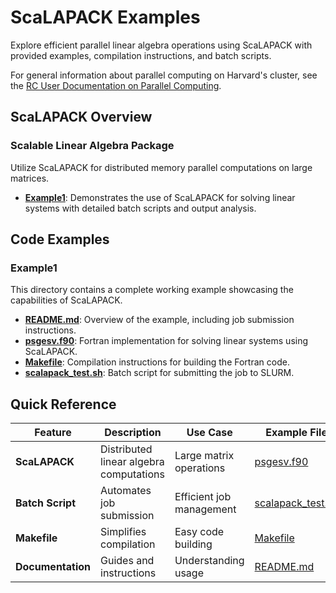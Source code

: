 # ScaLAPACK Examples

Explore efficient parallel linear algebra operations using ScaLAPACK with provided examples, compilation instructions, and batch scripts.

For general information about parallel computing on Harvard's cluster, see the [RC User Documentation on Parallel Computing](https://docs.rc.fas.harvard.edu/kb/parallel-computing/).

## ScaLAPACK Overview

### Scalable Linear Algebra Package
Utilize ScaLAPACK for distributed memory parallel computations on large matrices.

- **[Example1](Example1/)**: Demonstrates the use of ScaLAPACK for solving linear systems with detailed batch scripts and output analysis.

## Code Examples

### Example1
This directory contains a complete working example showcasing the capabilities of ScaLAPACK.

- **[README.md](./Example1/README.md)**: Overview of the example, including job submission instructions.
- **[psgesv.f90](./Example1/psgesv.f90)**: Fortran implementation for solving linear systems using ScaLAPACK.
- **[Makefile](./Example1/Makefile)**: Compilation instructions for building the Fortran code.
- **[scalapack_test.sh](./Example1/scalapack_test.sh)**: Batch script for submitting the job to SLURM.

## Quick Reference

| Feature | Description | Use Case | Example File |
|---------|-------------|----------|--------------|
| **ScaLAPACK** | Distributed linear algebra computations | Large matrix operations | [psgesv.f90](./Example1/psgesv.f90) |
| **Batch Script** | Automates job submission | Efficient job management | [scalapack_test.sh](./Example1/scalapack_test.sh) |
| **Makefile** | Simplifies compilation | Easy code building | [Makefile](./Example1/Makefile) |
| **Documentation** | Guides and instructions | Understanding usage | [README.md](./Example1/README.md) |